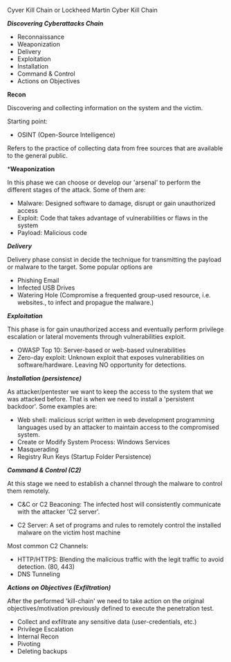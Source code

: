 Cyver Kill Chain or Lockheed Martin Cyber Kill Chain

***Discovering Cyberattacks Chain***

   - Reconnaissance
   - Weaponization
   - Delivery
   - Exploitation
   - Installation
   - Command & Control
   - Actions on Objectives 


**Recon**

Discovering and collecting information on the system and the victim.

Starting point:

- OSINT (Open-Source Intelligence) 

Refers to the practice of collecting data from free sources that are available to the general public. 



***Weaponization** 

In this phase we can choose or develop our 'arsenal' to perform the different stages of the attack. Some of them are: 

- Malware: Designed software to damage, disrupt or gain unauthorized access 
- Exploit: Code that takes advantage of vulnerabilities or flaws in the system
- Payload: Malicious code



***Delivery***

Delivery phase consist in decide the technique for transmitting the payload or malware to the target. Some popular options are

- Phishing Email
- Infected USB Drives
- Watering Hole (Compromise a frequented group-used resource, i.e. websites., to infect and propague the malware.)



***Exploitation***

This phase is for gain unauthorized access and eventually perform privilege escalation or lateral movements through vulnerabilities exploit. 

- OWASP Top 10: Server-based or web-based vulnerabilities
- Zero-day exploit: Unknown exploit that exposes vulnerabilities on software/hardware. Leaving NO opportunity for detections. 



***Installation (persistence)***

As attacker/pentester we want to keep the access to the system that we was attacked before. That is when we need to install a 'persistent backdoor'. Some examples are: 

- Web shell: malicious script written in web development programming languages used by an attacker to maintain access to the compromised system.
- Create or Modify System Process: Windows Services
- Masquerading
- Registry Run Keys (Startup Folder Persistence)


***Command & Control (C2)***

At this stage we need to establish a channel through the malware to control them remotely. 

- C&C or C2 Beaconing: The infected host will consistently communicate with the attacker 'C2 server'. 

- C2 Server: A set of programs and rules to remotely control the installed malware on the victim host machine

Most common C2 Channels: 

- HTTP/HTTPS: Blending the malicious traffic with the legit traffic to avoid detection. (80, 443)
- DNS Tunneling



***Actions on Objectives (Exfiltration)***

After the performed 'kill-chain' we need to take action on the original objectives/motivation previously defined to execute the penetration test. 

- Collect and exfiltrate any sensitive data (user-credentials, etc.)
- Privilege Escalation
- Internal Recon
- Pivoting
- Deleting backups

